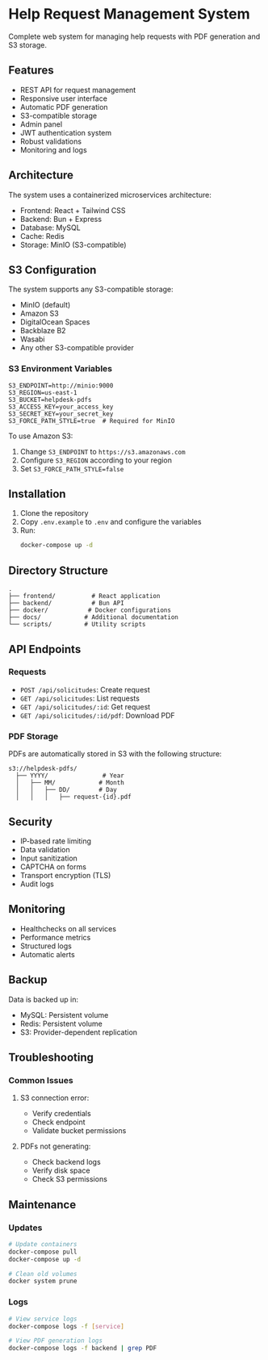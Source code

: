 # Help Request Management System

Complete web system for managing help requests with PDF generation and S3 storage.

## Features

- REST API for request management
- Responsive user interface
- Automatic PDF generation
- S3-compatible storage
- Admin panel
- JWT authentication system
- Robust validations
- Monitoring and logs

## Architecture

The system uses a containerized microservices architecture:

- Frontend: React + Tailwind CSS
- Backend: Bun + Express
- Database: MySQL
- Cache: Redis
- Storage: MinIO (S3-compatible)

## S3 Configuration

The system supports any S3-compatible storage:

- MinIO (default)
- Amazon S3
- DigitalOcean Spaces
- Backblaze B2
- Wasabi
- Any other S3-compatible provider

### S3 Environment Variables

```env
S3_ENDPOINT=http://minio:9000
S3_REGION=us-east-1
S3_BUCKET=helpdesk-pdfs
S3_ACCESS_KEY=your_access_key
S3_SECRET_KEY=your_secret_key
S3_FORCE_PATH_STYLE=true  # Required for MinIO
```

To use Amazon S3:
1. Change `S3_ENDPOINT` to `https://s3.amazonaws.com`
2. Configure `S3_REGION` according to your region
3. Set `S3_FORCE_PATH_STYLE=false`

## Installation

1. Clone the repository
2. Copy `.env.example` to `.env` and configure the variables
3. Run:
   ```bash
   docker-compose up -d
   ```

## Directory Structure

```
.
├── frontend/          # React application
├── backend/           # Bun API
├── docker/           # Docker configurations
├── docs/            # Additional documentation
└── scripts/         # Utility scripts
```

## API Endpoints

### Requests

- `POST /api/solicitudes`: Create request
- `GET /api/solicitudes`: List requests
- `GET /api/solicitudes/:id`: Get request
- `GET /api/solicitudes/:id/pdf`: Download PDF

### PDF Storage

PDFs are automatically stored in S3 with the following structure:
```
s3://helpdesk-pdfs/
  ├── YYYY/               # Year
  │   ├── MM/            # Month
  │   │   ├── DD/        # Day
  │   │   │   ├── request-{id}.pdf
```

## Security

- IP-based rate limiting
- Data validation
- Input sanitization
- CAPTCHA on forms
- Transport encryption (TLS)
- Audit logs

## Monitoring

- Healthchecks on all services
- Performance metrics
- Structured logs
- Automatic alerts

## Backup

Data is backed up in:
- MySQL: Persistent volume
- Redis: Persistent volume
- S3: Provider-dependent replication

## Troubleshooting

### Common Issues

1. S3 connection error:
   - Verify credentials
   - Check endpoint
   - Validate bucket permissions

2. PDFs not generating:
   - Check backend logs
   - Verify disk space
   - Check S3 permissions

## Maintenance

### Updates

```bash
# Update containers
docker-compose pull
docker-compose up -d

# Clean old volumes
docker system prune
```

### Logs

```bash
# View service logs
docker-compose logs -f [service]

# View PDF generation logs
docker-compose logs -f backend | grep PDF
```